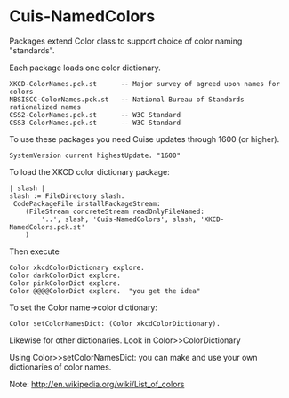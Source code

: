 Cuis-NamedColors
================

Packages extend Color class to support choice of color naming "standards".

Each package loads one color dictionary.

	XKCD-ColorNames.pck.st		-- Major survey of agreed upon names for colors 
	NBSISCC-ColorNames.pck.st	-- National Bureau of Standards rationalized names
	CSS2-ColorNames.pck.st		-- W3C Standard
	CSS3-ColorNames.pck.st		-- W3C Standard
	
To use these packages you need Cuise updates through 1600 (or higher).

	SystemVersion current highestUpdate. "1600"


To load the XKCD color dictionary package:

    | slash |
    slash := FileDirectory slash.
     CodePackageFile installPackageStream:
        (FileStream concreteStream readOnlyFileNamed: 
            '..', slash, 'Cuis-NamedColors', slash, 'XKCD-NamedColors.pck.st'
        )
        
Then execute

	Color xkcdColorDictionary explore.
	Color darkColorDict explore.
	Color pinkColorDict explore.
	Color @@@@ColorDict explore.  "you get the idea"

To set the Color name->color dictionary:

 	Color setColorNamesDict: (Color xkcdColorDictionary).

Likewise for other dictionaries.  Look in Color>><NAME>ColorDictionary

Using Color>>setColorNamesDict: you can make and use your own dictionaries of color names.

Note: http://en.wikipedia.org/wiki/List_of_colors
